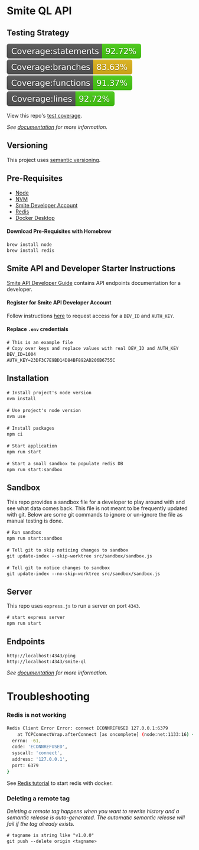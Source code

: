 # Smite QL API

## Testing Strategy

![Statements](https://raw.githubusercontent.com/davidholyko/smite-ql-api/gh-pages/badges/badge-statements.svg)
![Branches](https://raw.githubusercontent.com/davidholyko/smite-ql-api/gh-pages/badges/badge-branches.svg)
![Functions](https://raw.githubusercontent.com/davidholyko/smite-ql-api/gh-pages/badges/badge-functions.svg)
![Lines](https://raw.githubusercontent.com/davidholyko/smite-ql-api/gh-pages/badges/badge-lines.svg)

View this repo's [test coverage](https://david-ko.com/smite-ql-api/).

_See [documentation](./documentation/tests/testing-strategy.md) for more information._

## Versioning

This project uses [semantic versioning](https://semver.org/).

## Pre-Requisites

- [Node](https://nodejs.org/en/)
- [NVM](https://npm.github.io/installation-setup-docs/installing/using-a-node-version-manager.html)
- [Smite Developer Account](https://www.hirezstudios.com/)
- [Redis](https://redis.io/)
- [Docker Desktop](https://www.docker.com/products/docker-desktop/)

#### Download Pre-Requisites with Homebrew

```
brew install node
brew install redis
```

## Smite API and Developer Starter Instructions

[Smite API Developer Guide](https://docs.google.com/document/d/1OFS-3ocSx-1Rvg4afAnEHlT3917MAK_6eJTR6rzr-BM/edit) contains API endpoints documentation for a developer.

#### Register for Smite API Developer Account

Follow instructions [here](https://fs12.formsite.com/HiRez/form48/secure_index.html) to request access for a `DEV_ID` and `AUTH_KEY`.

#### Replace `.env` credentials

```
# This is an example file
# Copy over keys and replace values with real DEV_ID and AUTH_KEY
DEV_ID=1004
AUTH_KEY=23DF3C7E9BD14D84BF892AD206B6755C
```

## Installation

```
# Install project's node version
nvm install

# Use project's node version
nvm use

# Install packages
npm ci

# Start application
npm run start

# Start a small sandbox to populate redis DB
npm run start:sandbox
```

## Sandbox

This repo provides a sandbox file for a developer to play around with and see what data comes back. This file is not meant to be frequently updated with git. Below are some git commands to ignore or un-ignore the file as manual testing is done.

```
# Run sandbox
npm run start:sandbox

# Tell git to skip noticing changes to sandbox
git update-index --skip-worktree src/sandbox/sandbox.js

# Tell git to notice changes to sandbox
git update-index --no-skip-worktree src/sandbox/sandbox.js
```

## Server

This repo uses `express.js` to run a server on port `4343`.

```
# start express server
npm run start
```

## Endpoints

```
http://localhost:4343/ping
http://localhost:4343/smite-ql
```

_See [documentation](./documentation/server/endpoints.md) for more information._

# Troubleshooting

### Redis is not working

```sh
Redis Client Error Error: connect ECONNREFUSED 127.0.0.1:6379
    at TCPConnectWrap.afterConnect [as oncomplete] (node:net:1133:16) {
  errno: -61,
  code: 'ECONNREFUSED',
  syscall: 'connect',
  address: '127.0.0.1',
  port: 6379
}
```

See [Redis tutorial](./documentation/redis/redis-tutorial.md) to start redis with docker.

### Deleting a remote tag

_Deleting a remote tag happens when you want to rewrite history and a semantic release is auto-generated. The automatic semantic release will fail if the tag already exists._

```
# tagname is string like "v1.0.0"
git push --delete origin <tagname>
```

